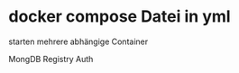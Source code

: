 docker compose Datei in yml
===========================

starten mehrere abhängige Container

MongDB
Registry
Auth